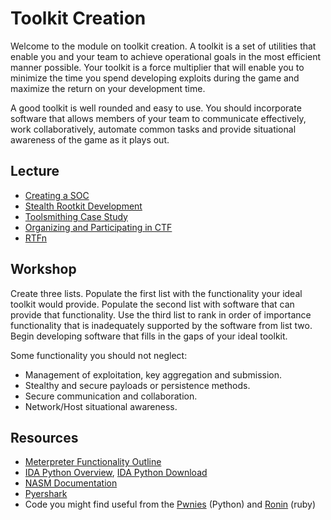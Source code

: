 # Toolkit Creation

Welcome to the module on toolkit creation. A toolkit is a set of utilities that enable you and your  team to achieve operational goals in the most efficient manner possible. Your toolkit is a force multiplier that will enable you to minimize the time you spend developing exploits during the game and maximize the return on your development time.

A good toolkit is well rounded and easy to use. You should incorporate software that allows members of your team to communicate effectively, work collaboratively, automate common tasks and provide situational awareness of the game as it plays out.

## Lecture

* [Creating a SOC](http://www.youtube.com/watch?v=ZlOMmycpusw)
* [Stealth Rootkit Development](http://www.youtube.com/watch?v=gKUleWyfut0)
* [Toolsmithing Case Study](http://www.youtube.com/watch?v=ssULDwD43TM)
* [Organizing and Participating in CTF](http://www.nps.edu/video/portal/Video.aspx?enc=Fvcj9jTKwtwcxg2Wgv3NOEGEdfe6jktD)
* [RTFn ](http://www.youtube.com/watch?v=Xe6y-mOOVX0)

##  Workshop
Create three lists. Populate the first list with the functionality your ideal toolkit would provide. Populate the second list with software that can provide that functionality. Use the third list to rank in order of importance functionality that is inadequately supported by the software from list two. Begin developing software that fills in the gaps of your ideal toolkit.

Some functionality you should not neglect:
* Management of exploitation, key aggregation and submission.
* Stealthy and secure payloads or persistence methods.
* Secure communication and collaboration.
* Network/Host situational awareness.

## Resources
* [Meterpreter Functionality Outline](http://www.nologin.org/Downloads/Papers/meterpreter.pdf)
* [IDA Python Overview](http://www.offensivecomputing.net/papers/IDAPythonIntro.pdf), [IDA Python Download](https://code.google.com/p/idapython/)
* [NASM Documentation](http://www.nasm.us/xdoc/2.11/html/nasmdoc2.html)
* [Pyershark](https://code.google.com/p/pyreshark/)
* Code you might find useful from the [Pwnies](https://github.com/pwnies/pwntools) (Python) and [Ronin](https://ronin-ruby.github.io/) (ruby)
